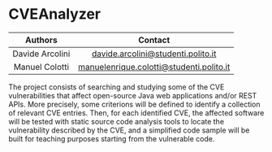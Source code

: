 # CVEAnalyzer

|Authors|Contact|
|:--:|:--:|
|Davide Arcolini | davide.arcolini@studenti.polito.it|
|Manuel Colotti| manuelenrique.colotti@studenti.polito.it |

The project consists of searching and studying some of the CVE vulnerabilities that affect open-source Java web applications and/or REST APIs. More precisely, some criterions will be defined to identify a collection of relevant CVE entries. Then, for each identified CVE, the affected software will be tested with static source code analysis tools to locate the vulnerability described by the CVE, and a simplified code sample will be built for teaching purposes starting from the vulnerable code.

